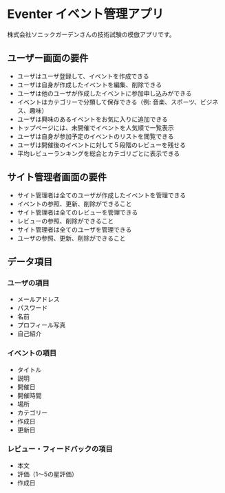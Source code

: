 # Eventer イベント管理アプリ

株式会社ソニックガーデンさんの技術試験の模倣アプリです。

## ユーザー画面の要件
- ユーザはユーザ登録して、イベントを作成できる
- ユーザは自身が作成したイベントを編集、削除できる
- ユーザは他のユーザが作成したイベントに参加申し込みができる
- イベントはカテゴリーで分類して保存できる（例: 音楽、スポーツ、ビジネス、趣味）
- ユーザは興味のあるイベントをお気に入りに追加できる
- トップページには、未開催でイベントを人気順で一覧表示
- ユーザは自身が参加予定のイベントのリストを閲覧できる
- ユーザは開催後のイベントに対して５段階のレビューを残せる
- 平均レビューランキングを総合とカテゴリごとに表示できる

## サイト管理者画面の要件
- サイト管理者は全てのユーザが作成したイベントを管理できる
- イベントの参照、更新、削除ができること
- サイト管理者は全てのレビューを管理できる
- レビューの参照、削除ができること
- サイト管理者は全てのユーザを管理できる
- ユーザの参照、更新、削除ができること

## データ項目
### ユーザの項目
- メールアドレス
- パスワード
- 名前
- プロフィール写真
- 自己紹介

### イベントの項目
- タイトル
- 説明
- 開催日
- 開催時間
- 場所
- カテゴリー
- 作成日
- 更新日

### レビュー・フィードバックの項目
- 本文
- 評価（1〜5の星評価）
- 作成日
